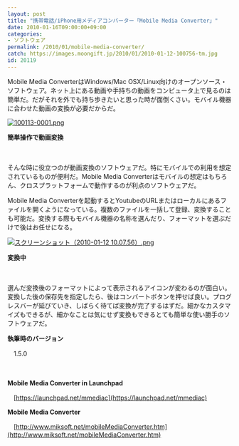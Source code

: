 ```yaml
---
layout: post
title: "携帯電話/iPhone用メディアコンバーター「Mobile Media Converter」"
date: 2010-01-16T09:00:00+09:00
categories:
- ソフトウェア
permalink: /2010/01/mobile-media-converter/
catch: https://images.moongift.jp/2010/01/2010-01-12-100756-tm.jpg
id: 20119
---
```

Mobile Media ConverterはWindows/Mac OSX/Linux向けのオープンソース・ソフトウェア。ネット上にある動画や手持ちの動画をコンピュータ上で見るのは簡単だ。だがそれを外でも持ち歩きたいと思った時が面倒くさい。モバイル機器に合わせた動画の変換が必要だからだ。

  

[![100113-0001.png](https://images.moongift.jp/2010/01/100113-0001-tm.jpg)](https://images.moongift.jp/2010/01/100113-0001.png)  
  
**簡単操作で動画変換**

  

　

  

そんな時に役立つのが動画変換のソフトウェアだ。特にモバイルでの利用を想定されているものが便利だ。Mobile Media Converterはモバイルの想定はもちろん、クロスプラットフォームで動作するのが利点のソフトウェアだ。

  
<!--more-->

Mobile Media Converterを起動するとYoutubeのURLまたはローカルにあるファイルを開くようになっている。複数のファイルを一括して登録、変換することも可能だ。変換する際もモバイル機器の名称を選んだり、フォーマットを選ぶだけで後はお任せになる。

  

[![スクリーンショット（2010-01-12 10.07.56）.png](https://images.moongift.jp/2010/01/2010-01-12-100756-tm.jpg)](https://images.moongift.jp/2010/01/2010-01-12-100756.png)  
  
**変換中**

  

　

  

選んだ変換後のフォーマットによって表示されるアイコンが変わるのが面白い。変換した後の保存先を指定したら、後はコンバートボタンを押せば良い。プログレスバーが延びていき、しばらく待てば変換が完了するはずだ。細かなカスタマイズもできるが、細かなことは気にせず変換もできるとても簡単な使い勝手のソフトウェアだ。

  

**執筆時のバージョン**  
  
　1.5.0

  

　

  

**Mobile Media Converter in Launchpad**  
  
　[https://launchpad.net/mmediac](https://launchpad.net/mmediac)

  

**Mobile Media Converter**  
  
　[http://www.miksoft.net/mobileMediaConverter.htm](http://www.miksoft.net/mobileMediaConverter.htm)

  
